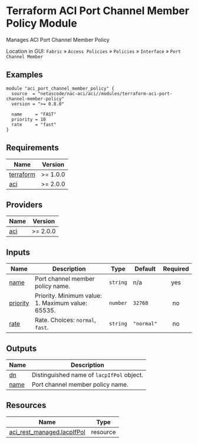 <!-- BEGIN_TF_DOCS -->
# Terraform ACI Port Channel Member Policy Module

Manages ACI Port Channel Member Policy

Location in GUI:
`Fabric` » `Access Policies` » `Policies` » `Interface` » `Port Channel Member`

## Examples

```hcl
module "aci_port_channel_member_policy" {
  source  = "netascode/nac-aci/aci//modules/terraform-aci-port-channel-member-policy"
  version = ">= 0.8.0"

  name     = "FAST"
  priority = 10
  rate     = "fast"
}
```

## Requirements

| Name | Version |
|------|---------|
| <a name="requirement_terraform"></a> [terraform](#requirement\_terraform) | >= 1.0.0 |
| <a name="requirement_aci"></a> [aci](#requirement\_aci) | >= 2.0.0 |

## Providers

| Name | Version |
|------|---------|
| <a name="provider_aci"></a> [aci](#provider\_aci) | >= 2.0.0 |

## Inputs

| Name | Description | Type | Default | Required |
|------|-------------|------|---------|:--------:|
| <a name="input_name"></a> [name](#input\_name) | Port channel member policy name. | `string` | n/a | yes |
| <a name="input_priority"></a> [priority](#input\_priority) | Priority. Minimum value: 1. Maximum value: 65535. | `number` | `32768` | no |
| <a name="input_rate"></a> [rate](#input\_rate) | Rate. Choices: `normal`, `fast`. | `string` | `"normal"` | no |

## Outputs

| Name | Description |
|------|-------------|
| <a name="output_dn"></a> [dn](#output\_dn) | Distinguished name of `lacpIfPol` object. |
| <a name="output_name"></a> [name](#output\_name) | Port channel member policy name. |

## Resources

| Name | Type |
|------|------|
| [aci_rest_managed.lacpIfPol](https://registry.terraform.io/providers/CiscoDevNet/aci/latest/docs/resources/rest_managed) | resource |
<!-- END_TF_DOCS -->